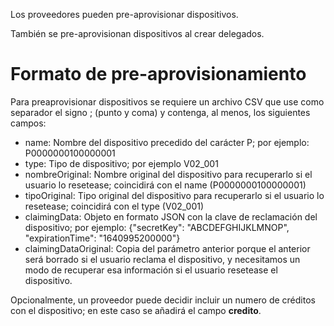 Los proveedores pueden pre-aprovisionar dispositivos.

También se pre-aprovisionan dispositivos al crear delegados.


# Formato de pre-aprovisionamiento
Para preaprovisionar dispositivos se requiere un archivo CSV que use como separador el signo ; (punto y coma) y contenga, al menos, los siguientes campos:

* name: Nombre del dispositivo precedido del carácter P; por ejemplo: P0000000100000001
* type: Tipo de dispositivo; por ejemplo V02_001
* nombreOriginal: Nombre original del dispositivo para recuperarlo si el usuario lo resetease; coincidirá con el name (P0000000100000001)
* tipoOriginal: Tipo original del dispositivo para recuperarlo si el usuario lo resetease; coincidirá con el type (V02_001)
* claimingData: Objeto en formato JSON con la clave de reclamación del dispositivo; por ejemplo: {"secretKey": "ABCDEFGHIJKLMNOP", "expirationTime": "1640995200000"}
* claimingDataOriginal: Copia del parámetro anterior porque el anterior será borrado si el usuario reclama el dispositivo, y necesitamos un modo de recuperar esa información si el usuario resetease el dispositivo.

Opcionalmente, un proveedor puede decidir incluir un numero de créditos con el dispositivo; en este caso se añadirá el campo **credito**.

